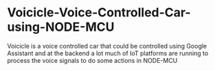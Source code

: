 # Voicicle-Voice-Controlled-Car-using-NODE-MCU
Voicicle is a voice controlled car that could be controlled using Google Assistant and at the backend a lot much of IoT platforms are running to process the voice signals to do some actions in NODE-MCU
